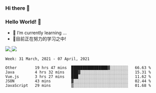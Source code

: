 ### Hi there 👋
### Hello World! 🙌

- 🌱 I’m currently learning ...
- 📖目前正在努力的学习之中!

<a href="https://github.com/anuraghazra/github-readme-stats">
  <img src="https://github-readme-stats.vercel.app/api?username=keyboardWithDream&show_icons=true&repo=github-readme-stats" />
</a>
<a href="https://github.com/anuraghazra/convoychat">
  <img src="https://github-readme-stats.vercel.app/api/top-langs/?username=keyboardWithDream&layout=compact&repo=convoychat" />
</a>



<!--START_SECTION:waka-->
```text
Week: 31 March, 2021 - 07 April, 2021

Other        19 hrs 47 mins  ████████████████▓░░░░░░░░   66.63 % 
Java         4 hrs 32 mins   ███▓░░░░░░░░░░░░░░░░░░░░░   15.31 % 
Vue.js       3 hrs 27 mins   ███░░░░░░░░░░░░░░░░░░░░░░   11.62 % 
JSON         43 mins         ▓░░░░░░░░░░░░░░░░░░░░░░░░   02.44 % 
JavaScript   29 mins         ▒░░░░░░░░░░░░░░░░░░░░░░░░   01.68 % 
```
<!--END_SECTION:waka-->
